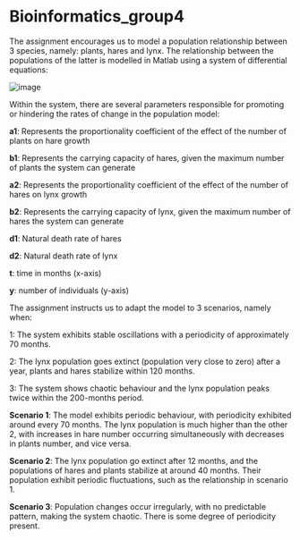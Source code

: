 # Bioinformatics_group4
The assignment encourages us to model a population relationship between 3 species, namely: plants, hares and lynx. The relationship between the populations of the latter is modelled in Matlab using a system of differential equations:

![image](https://github.com/mstryGD/Bioinformatics_group4/assets/169245920/2979533d-5738-4a51-b39c-1297b608168c)

 
Within the system, there are several parameters responsible for promoting or hindering the rates of change in the population model:

**a1**: Represents the proportionality coefficient of the effect of the number of plants on hare growth 

**b1**: Represents the carrying capacity of hares, given the maximum number of plants the system can generate 

**a2**: Represents the proportionality coefficient of the effect of the number of hares on lynx growth

**b2**: Represents the carrying capacity of lynx, given the maximum number of hares the system can generate

**d1**: Natural death rate of hares

**d2**: Natural death rate of lynx 

**t**: time in months (x-axis)

**y**: number of individuals (y-axis)


The assignment instructs us to adapt the model to 3 scenarios, namely when:

1: The system exhibits stable oscillations with a periodicity of approximately 70 months.

2: The lynx population goes extinct (population very close to zero) after a year, plants and hares stabilize within 120 months.

3: The system shows chaotic behaviour and the lynx population peaks twice within the 200-months period. 

**Scenario 1**:
The model exhibits periodic behaviour, with periodicity exhibited around every 70 months. The lynx population is much higher than the other 2, with increases in hare number occurring simultaneously with decreases in plants number, and vice versa.

**Scenario 2**:
The lynx population go extinct after 12 months, and the populations of hares and plants stabilize at around 40 months. Their population exhibit periodic fluctuations, such as the relationship in scenario 1.

**Scenario 3**:
Population changes occur irregularly, with no predictable pattern, making the system chaotic. There is some degree of periodicity present.

